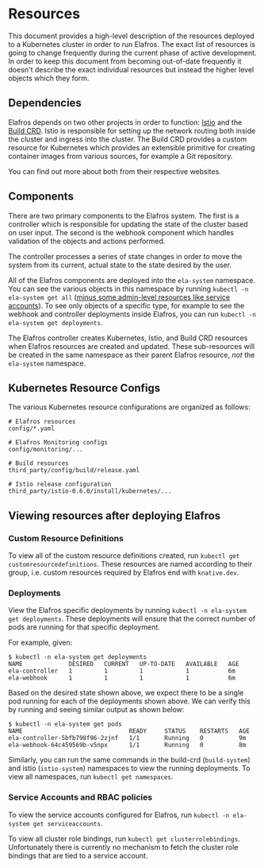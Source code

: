# Resources

This document provides a high-level description of the resources deployed to a Kubernetes cluster in order to run Elafros. The exact list of resources is going to change frequently during the current phase of active development. In order to keep this document from becoming out-of-date frequently it doesn't describe the exact individual resources but instead the higher level objects which they form.

## Dependencies

Elafros depends on two other projects in order to function: [Istio][istio] and the [Build CRD][build-crd]. Istio is responsible for setting up the network routing both inside the cluster and ingress into the cluster. The Build CRD provides a custom resource for Kubernetes which provides an extensible primitive for creating container images from various sources, for example a Git repository.

You can find out more about both from their respective websites.

[istio]: https://istio.io/
[build-crd]: https://github.com/elafros/build

## Components

There are two primary components to the Elafros system. The first is a controller which is responsible for updating the state of the cluster based on user input. The second is the webhook component which handles validation of the objects and actions performed.

The controller processes a series of state changes in order to move the system from its current, actual state to the state desired by the user.

All of the Elafros components are deployed into the `ela-system` namespace. You can see the various objects in this namespace by running `kubectl -n ela-system get all` ([minus some admin-level resources like service accounts](https://github.com/kubernetes/kubectl/issues/151)). To see only objects of a specific type, for example to see the webhook and controller deployments inside Elafros, you can run `kubectl -n ela-system get deployments`.

The Elafros controller creates Kubernetes, Istio, and Build CRD resources when Elafros resources are created and updated. These sub-resources will be created in the same namespace as their parent Elafros resource, _not_ the `ela-system` namespace.

## Kubernetes Resource Configs

The various Kubernetes resource configurations are organized as follows:

```
# Elafros resources
config/*.yaml

# Elafros Monitoring configs
config/monitoring/...

# Build resources
third_party/config/build/release.yaml

# Istio release configuration
third_party/istio-0.6.0/install/kubernetes/...
```

## Viewing resources after deploying Elafros

### Custom Resource Definitions

To view all of the custom resource definitions created, run `kubectl get customresourcedefinitions`. These resources are named according to their group, i.e. custom resources required by Elafros end with `knative.dev`.

### Deployments

View the Elafros specific deployments by running `kubectl -n ela-system get deployments`. These deployments will ensure that the correct number of pods are running for that specific deployment.

For example, given:

```
$ kubectl -n ela-system get deployments
NAME             DESIRED   CURRENT   UP-TO-DATE   AVAILABLE   AGE
ela-controller   1         1         1            1           6m
ela-webhook      1         1         1            1           6m
```

Based on the desired state shown above, we expect there to be a single pod running for each of the deployments shown above. We can verify this by running and seeing similar output as shown below:

```
$ kubectl -n ela-system get pods
NAME                              READY     STATUS    RESTARTS   AGE
ela-controller-5bfb798f96-2zjnf   1/1       Running   0          9m
ela-webhook-64c459569b-v5npx      1/1       Running   0          8m
```

Similarly, you can run the same commands in the build-crd (`build-system`) and istio (`istio-system`) namespaces to view the running deployments. To view all namespaces, run `kubectl get namespaces`.

### Service Accounts and RBAC policies

To view the service accounts configured for Elafros, run `kubectl -n ela-system get serviceaccounts`.

To view all cluster role bindings, run `kubectl get clusterrolebindings`. Unfortunately there is currently no mechanism to fetch the cluster role bindings that are tied to a service account.
